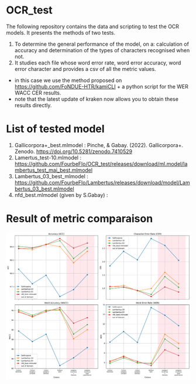 # OCR_test 

The following repository contains the data and scripting to test the OCR models. 
It presents the methods of two tests. 
1. To determine the general performance of the model, on a: calculation of accuracy and determination of the types of characters recognised when not.
2. It studies each file whose word error rate, word error accuracy, word error character and provides a csv of all the metric values.

- in this case we use the method proposed on https://github.com/FoNDUE-HTR/kamiCLI + a python script for the WER WACC CER results.
- note that the latest update of kraken now allows you to obtain these results directly.

# List of tested model
1. Gallicorpora+_best.mlmodel : Pinche, & Gabay. (2022). Gallicorpora+. Zenodo. https://doi.org/10.5281/zenodo.7410529
2. Lamertus_test-10.mlmodel : https://github.com/FourbeFlo/OCR_test/releases/download/ml.model/lambertus_test_mai_best.mlmodel
3. Lambertus_03_best_mlmodel : https://github.com/FourbeFlo/Lambertus/releases/download/model/Lambertus_03_best.mlmodel 
4. nfd_best.mlmodel (given by S.Gabay) : 

# Result of metric comparaison 
![mean of HTR metrical analysis](https://github.com/FourbeFlo/OCR_test/blob/fc319c95a30c4b6f40db78a22ab7805ee4da0a48/comparison_metrics2.png)
